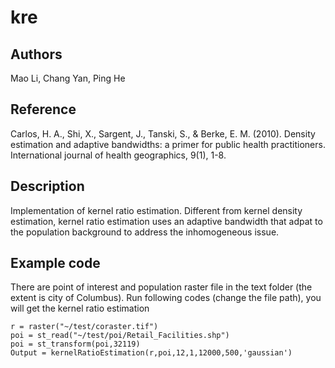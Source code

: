 # kre

## Authors
Mao Li, Chang Yan, Ping He

## Reference
Carlos, H. A., Shi, X., Sargent, J., Tanski, S., & Berke, E. M. (2010). Density estimation and adaptive bandwidths: a primer for public health practitioners. International journal of health geographics, 9(1), 1-8.

## Description
Implementation of kernel ratio estimation. Different from kernel density estimation, kernel ratio estimation uses an adaptive bandwidth that adpat to the population background to address the inhomogeneous issue.

## Example code
There are point of interest and population raster file in the text folder (the extent is city of Columbus). Run following codes (change the file path), you will get the kernel ratio estimation

```
r = raster("~/test/coraster.tif")
poi = st_read("~/test/poi/Retail_Facilities.shp")
poi = st_transform(poi,32119)
Output = kernelRatioEstimation(r,poi,12,1,12000,500,'gaussian')

```
